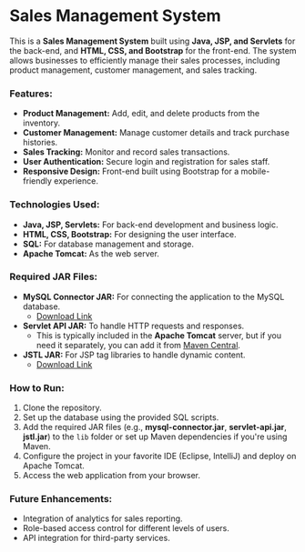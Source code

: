 # Sales Management System

This is a **Sales Management System** built using **Java, JSP, and Servlets** for the back-end, and **HTML, CSS, and Bootstrap** for the front-end. The system allows businesses to efficiently manage their sales processes, including product management, customer management, and sales tracking.

### Features:
- **Product Management:** Add, edit, and delete products from the inventory.
- **Customer Management:** Manage customer details and track purchase histories.
- **Sales Tracking:** Monitor and record sales transactions.
- **User Authentication:** Secure login and registration for sales staff.
- **Responsive Design:** Front-end built using Bootstrap for a mobile-friendly experience.
  
### Technologies Used:
- **Java, JSP, Servlets:** For back-end development and business logic.
- **HTML, CSS, Bootstrap:** For designing the user interface.
- **SQL:** For database management and storage.
- **Apache Tomcat:** As the web server.

### Required JAR Files:
- **MySQL Connector JAR:** For connecting the application to the MySQL database.
  - [Download Link](https://dev.mysql.com/downloads/connector/j/)
- **Servlet API JAR:** To handle HTTP requests and responses.
  - This is typically included in the **Apache Tomcat** server, but if you need it separately, you can add it from [Maven Central](https://mvnrepository.com/artifact/javax.servlet/servlet-api).
- **JSTL JAR:** For JSP tag libraries to handle dynamic content.
  - [Download Link](https://mvnrepository.com/artifact/javax.servlet/jstl)

### How to Run:
1. Clone the repository.
2. Set up the database using the provided SQL scripts.
3. Add the required JAR files (e.g., **mysql-connector.jar**, **servlet-api.jar**, **jstl.jar**) to the `lib` folder or set up Maven dependencies if you're using Maven.
4. Configure the project in your favorite IDE (Eclipse, IntelliJ) and deploy on Apache Tomcat.
5. Access the web application from your browser.

### Future Enhancements:
- Integration of analytics for sales reporting.
- Role-based access control for different levels of users.
- API integration for third-party services.




